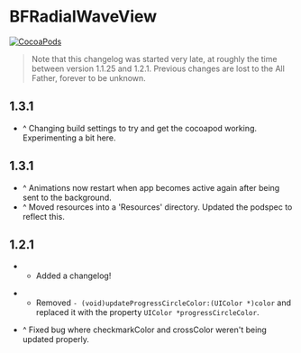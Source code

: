 BFRadialWaveView
====================
[![CocoaPods](https://img.shields.io/cocoapods/v/BFRadialWaveView.svg?style=flat)](https://github.com/bfeher/BFRadialWaveView)

> Note that this changelog was started very late, at roughly the time between version 1.1.25 and 1.2.1. Previous changes are lost to the All Father, forever to be unknown.


1.3.1
---------
+ ^ Changing build settings to try and get the cocoapod working. Experimenting a bit here.


1.3.1
---------
+ ^ Animations now restart when app becomes active again after being sent to the background.
+ ^ Moved resources into a 'Resources' directory. Updated the podspec to reflect this.


1.2.1
---------
+ + Added a changelog!
- - Removed `- (void)updateProgressCircleColor:(UIColor *)color` and replaced it with the property `UIColor *progressCircleColor`.
+ ^ Fixed bug where checkmarkColor and crossColor weren't being updated properly.
